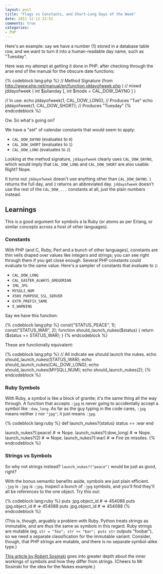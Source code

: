 ```yaml
---
layout: post
title: "Flags vs Constants, and Short-Long Days of the Week"
date: 2011-12-12 22:52
comments: true
categories:
- PHP
---
```


Here's an example: say we have a number (1) stored in a database table row, and we want to turn it into a human-readable day name, such as "Tuesday".

Here was my attempt at getting it done in PHP, after checking through the arse end of the manual for the obscure date functions:

{% codeblock lang:php %}
// Method Signature (from http://www.php.net/manual/en/function.jddayofweek.php )
// mixed jddayofweek ( int $julianday [, int $mode = CAL_DOW_DAYNO ] )

// In use:
echo jddayofweek(1, CAL_DOW_LONG);  // Produces "Tue"
echo jddayofweek(1, CAL_DOW_SHORT); // Produces "Tuesday"
{% endcodeblock %}

Ow. So what's going on?<!--more-->

We have a "set" of calendar constants that would seem to apply:

* `CAL_DOW_DAYNO` (evaluates to `0`)
* `CAL_DOW_SHORT` (evaluates to `1`)
* `CAL_DOW_LONG` (evaluates to `2`)

Looking at the method signature, `jddayofweek` clearly uses `CAL_DOW_DAYNO`, which would imply that `CAL_DOW_LONG` and `CAL_DOW_SHORT` are also usable. Right? Nope.

It turns out `jddayofweek` doesn't use anything other than `CAL_DOW_DAYNO`. `1` returns the full day, and `2` returns an abbreviated day. `jddayofweek` doesn't use the rest of the `CAL_DOW_...` constants at all, just the plain numbers instead.

## Learnings

This is a good argument for symbols a la Ruby (or atoms as per Erlang, or similar concepts across a host of other languages). 

### Constants

With PHP (and C, Ruby, Perl and a bunch of other languages), constants are thin veils draped over values like integers and strings; you can see right through them if you get close enough. Several PHP constants could evaluate to the same value. Here's a sampler of constants that evaluate to `2`:

* `CAL_DOW_LONG`
* `CAL_EASTER_ALWAYS_GREGORIAN`
* `IMG_JPG`
* `MYSQLI_NUM`
* `X509_PURPOSE_SSL_SERVER`
* `EXTR_PREFIX_SAME`
* `E_WARNING`

Say we have this function:

{% codeblock lang:php %}
const("STATUS_PEACE", 1);
const("STATUS_WAR", 2);
function should_launch_nukes($status) {
  return ($status == STATUS_WAR);
}
{% endcodeblock %}

These are functionally equivalent:

{% codeblock lang:php %}
// All indicate we should launch the nukes.
echo should_launch_nukes(STATUS_WAR);
echo should_launch_nukes(CAL_DOW_LONG);
echo should_launch_nukes(MYSQLI_NUM);
echo should_launch_nukes(2);
{% endcodeblock %}

### Ruby Symbols

With Ruby, a symbol is like a block of granite; it's the same thing all the way through. A function that accepts `:jpg` is never going to accidentally accept a symbol like `:dow_long`. As far as the guy typing in the code cares, `:jpg` means neither `2` nor `"jpg"`; it just means `:jpg`.

{% codeblock lang:ruby %}
def launch_nukes?(status)
  status == :war
end

launch_nukes?(:peace)    # => Nope.
launch_nukes?(:dow_long) # => Nope.
launch_nukes?(2)         # => Nope.
launch_nukes?(:war)      # => Fire ze missiles.
{% endcodeblock %}


### Strings vs Symbols

So why not strings instead? `launch_nukes?("peace")` would be just as good, right?

With the bonus semantic benefits aside, symbols are just plain efficient. `:jpg` is `:jpg` is `:jpg`. Inspect a bunch of `:jpg` symbols, and you'll find they'll all be references to the one object. Try this out:

{% codeblock lang:ruby %}
puts :jpg.object_id # => 454088
puts :jpg.object_id # => 454088
puts :jpg.object_id # => 454088
{% endcodeblock %}

(This is, though, arguably a problem with Ruby. Python treats strings as immutable, and are thus the same as symbols in this regard. Ruby strings are mutable (eg. `str = "foo"; str << "bar"; puts str` outputs "foobar"), so we need a separate classification for the immutable variant. Consider, though, that PHP strings are mutable, *and* there is no separate symbol-alike type.)

[This article by Robert Sosinski](http://www.robertsosinski.com/2009/01/11/the-difference-between-ruby-symbols-and-strings/) goes into greater depth about the inner workings of symbols and how they differ from strings. (Cheers to Mr Sosinski for the idea for the Nukes example.)
